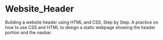# Website_Header
Building a website header using HTML and CSS, Step by Step.
A practice on how to use CSS and HTML to design a static webpage showing the header portion and the navbar.
